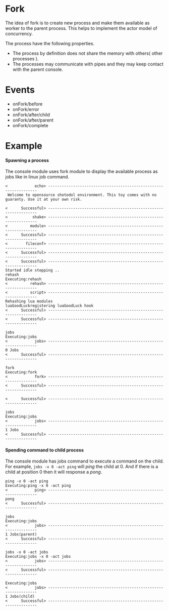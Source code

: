 Fork
========

The idea of fork is to create new process and make them available as worker to the parent process. This helps to implement the actor model of concurrency.

The process have the following properties.
- The process by definition does not share the memory with others( other processes ).
- The processes may communicate with pipes and they may keep contact with the parent console.

Events
=======
- onFork/before
- onFork/error
- onFork/after/child
- onFork/after/parent
- onFork/complete

Example
========

#### Spawning a process
The console module uses fork module to display the available process as jobs like in linux job command.

```
<            echo> -----------------------------------------------------------------
 Welcome to opensource shotodol environment. This toy comes with no guaranty. Use it at your own risk.

<      Successful> -----------------------------------------------------------------
<           shake> -----------------------------------------------------------------
<          module> -----------------------------------------------------------------
<      Successful> -----------------------------------------------------------------
<        fileconf> -----------------------------------------------------------------
<      Successful> -----------------------------------------------------------------
<      Successful> -----------------------------------------------------------------
Started idle stepping ..
rehash
Executing:rehash
<          rehash> -----------------------------------------------------------------
<          script> -----------------------------------------------------------------
Rehashing lua modules
luaGoodLuckregistering luaGoodLuck hook
<      Successful> -----------------------------------------------------------------
<      Successful> -----------------------------------------------------------------

jobs
Executing:jobs
<            jobs> -----------------------------------------------------------------
0 Jobs
<      Successful> -----------------------------------------------------------------

fork
Executing:fork
<            fork> -----------------------------------------------------------------
<      Successful> -----------------------------------------------------------------

<      Successful> -----------------------------------------------------------------

jobs
Executing:jobs
<            jobs> -----------------------------------------------------------------
1 Jobs
<      Successful> -----------------------------------------------------------------
```

#### Spending command to child process

The console module has jobs command to execute a command on the child. For example, `jobs -x 0 -act ping` will *ping* the child at 0. And if there is a child at position 0 then it will response a *pong*.

```
ping -x 0 -act ping
Executing:ping -x 0 -act ping
<            ping> -----------------------------------------------------------------
pong
<      Successful> -----------------------------------------------------------------

jobs
Executing:jobs
<            jobs> -----------------------------------------------------------------
1 Jobs(parent)
<      Successful> -----------------------------------------------------------------

jobs -x 0 -act jobs
Executing:jobs -x 0 -act jobs
<            jobs> -----------------------------------------------------------------
<      Successful> -----------------------------------------------------------------

Executing:jobs
<            jobs> -----------------------------------------------------------------
1 Jobs(child)
<      Successful> -----------------------------------------------------------------

```

